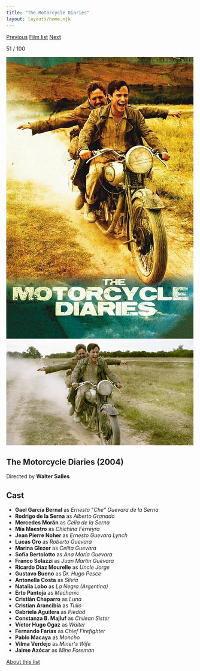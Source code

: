 ```yaml
---
title: "The Motorcycle Diaries"
layout: layouts/home.njk
---
```


<nav class="films">
  <a class="prev" href="../phone-booth">Previous</a>
  <a href="../">Film list</a>
  <a class="next" href="../hot-fuzz">Next</a>
</nav>

<p>51 / 100</p>

<article class="film">
  <div class="backdrop-and-poster">
    <img class="poster" src="../films/posters/the-motorcycle-diaries.jpg" alt="">
    <img class="backdrop" src="../films/backdrops/the-motorcycle-diaries.jpg" alt="">
  </div>

  <h1>The Motorcycle Diaries (2004)</h1>

  <p class="director">
    Directed by <strong>Walter Salles</strong>
  </p>


  <h2>
    Cast
  </h2>
  <ul>
    <li><strong>Gael García Bernal</strong> as <em>Ernesto "Che" Guevara de la Serna</em></li>
<li><strong>Rodrigo de la Serna</strong> as <em>Alberto Granado</em></li>
<li><strong>Mercedes Morán</strong> as <em>Celia de la Serna</em></li>
<li><strong>Mía Maestro</strong> as <em>Chichina Ferreyra</em></li>
<li><strong>Jean Pierre Noher</strong> as <em>Ernesto Guevara Lynch</em></li>
<li><strong>Lucas Oro</strong> as <em>Roberto Guevara</em></li>
<li><strong>Marina Glezer</strong> as <em>Celita Guevara</em></li>
<li><strong>Sofia Bertolotto</strong> as <em>Ana María Guevara</em></li>
<li><strong>Franco Solazzi</strong> as <em>Juan Martín Guevara</em></li>
<li><strong>Ricardo Díaz Mourelle</strong> as <em>Uncle Jorge</em></li>
<li><strong>Gustavo Bueno</strong> as <em>Dr. Hugo Pesce</em></li>
<li><strong>Antonella Costa</strong> as <em>Silvia</em></li>
<li><strong>Natalia Lobo</strong> as <em>La Negra (Argentina)</em></li>
<li><strong>Erto Pantoja</strong> as <em>Mechanic</em></li>
<li><strong>Cristián Chaparro</strong> as <em>Luna</em></li>
<li><strong>Cristian Arancibia</strong> as <em>Tulio</em></li>
<li><strong>Gabriela Aguilera</strong> as <em>Piedad</em></li>
<li><strong>Constanza B. Majluf</strong> as <em>Chilean Sister</em></li>
<li><strong>Víctor Hugo Ogaz</strong> as <em>Waiter</em></li>
<li><strong>Fernando Farías</strong> as <em>Chief Firefighter</em></li>
<li><strong>Pablo Macaya</strong> as <em>Moncho</em></li>
<li><strong>Vilma Verdejo</strong> as <em>Miner's Wife</em></li>
<li><strong>Jaime Azócar</strong> as <em>Mine Foreman</em></li>
  </ul>
</article>
<footer>
  <a href="../about">About this list</a>
</footer>
